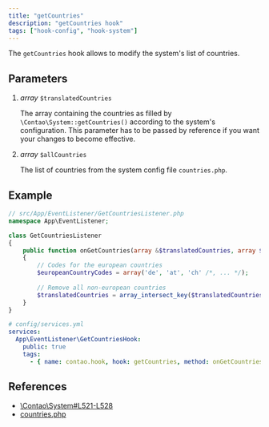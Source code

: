 ```yaml
---
title: "getCountries"
description: "getCountries hook"
tags: ["hook-config", "hook-system"]
---
```


The `getCountries` hook allows to modify the system's list of countries.


## Parameters

1. *array* `$translatedCountries`

    The array containing the countries as filled by `\Contao\System::getCountries()` according to the 
    system's configuration. This parameter has to be passed by reference if you want your changes
     to become effective.

2. *array* `$allCountries`

    The list of countries from the system config file `countries.php`.


## Example

```php
// src/App/EventListener/GetCountriesListener.php
namespace App\EventListener;

class GetCountriesListener
{
    public function onGetCountries(array &$translatedCountries, array $allCountries): void
    {
        // Codes for the european countries
        $europeanCountryCodes = array('de', 'at', 'ch' /*, ... */);
    
        // Remove all non-european countries
        $translatedCountries = array_intersect_key($translatedCountries, array_flip($europeanCountryCodes));
    }
}
```

```yml
# config/services.yml
services:
  App\EventListener\GetCountriesHook:
    public: true
    tags:
      - { name: contao.hook, hook: getCountries, method: onGetCountries }
```

## References

- [\Contao\System#L521-L528](https://github.com/contao/contao/blob/4.7.6/core-bundle/src/Resources/contao/library/Contao/System.php#L521-L528)
- [countries.php](https://github.com/contao/contao/blob/4.7.6/core-bundle/src/Resources/contao/config/countries.php)
